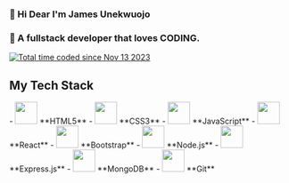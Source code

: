 ### 👋 Hi Dear I'm James Unekwuojo
### 🤔  A fullstack developer that loves CODING.  
<a href="https://wakatime.com/@018bc8ee-3be3-4ba3-a773-395aa19a0efe"><img src="https://wakatime.com/badge/user/018bc8ee-3be3-4ba3-a773-395aa19a0efe.svg" alt="Total time coded since Nov 13 2023" /></a>

## My Tech Stack
<div styles="display:flex; flex-direction◀️">
- <img src="https://img.icons8.com/color/48/000000/html-5.png" width="40" height="40"/> **HTML5**
- <img src="https://img.icons8.com/color/48/000000/css3.png" width="40" height="40"/> **CSS3**
- <img src="https://img.icons8.com/color/48/000000/javascript.png" width="40" height="40"/> **JavaScript**
- <img src="https://img.icons8.com/color/48/000000/react-native.png" width="40" height="40"/> **React**
- <img src="https://img.icons8.com/color/48/000000/bootstrap.png" width="40" height="40"/> **Bootstrap**
- <img src="https://img.icons8.com/color/48/000000/nodejs.png" width="40" height="40"/> **Node.js**
- <img src="https://img.icons8.com/color/48/000000/express.png" width="40" height="40"/> **Express.js**
- <img src="https://img.icons8.com/color/48/000000/mongodb.png" width="40" height="40"/> **MongoDB**
- <img src="https://img.icons8.com/color/48/000000/git.png" width="40" height="40"/> **Git**
  
</div>









<!--
**Jamesunekwuojo/jamesunekwuojo** is a ✨ _special_ ✨ repository because its `README.md` (this file) appears on your GitHub profile.

Here are some ideas to get you started:

- 🔭 I’m currently working on ...
- 🌱 I’m currently learning ...
- 👯 I’m looking to collaborate on ...
- 🤔 I’m looking for help with ...
- 💬 Ask me about ...
- 📫 How to reach me: ...
- 😄 Pronouns: ...
- ⚡ Fun fact: ...
-->
